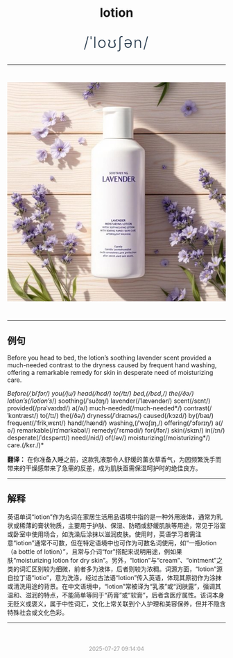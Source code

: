 <div align="center">

# lotion

<div style="margin: 30px 0;">
<h1 style="font-size: 2.5em; font-weight: 300; letter-spacing: 2px; margin: 0; color: #2c3e50;">
/ˈloʊʃən/
</h1>
</div>

</div>

---

<div align="center" style="margin: 40px 0;">

![lotion](images/lotion.png)

</div>

---

## 例句

Before you head to bed, the lotion’s soothing lavender scent provided a much-needed contrast to the dryness caused by frequent hand washing, offering a remarkable remedy for skin in desperate need of moisturizing care.

*Before(/ˌbiˈfɔr/) you(/ju/) head(/hɛd/) to(/tɪ/) bed,(/bɛd,/) the(/ðə/) lotion’s(/lotion’s*/) soothing(/ˈsuðɪŋ/) lavender(/ˈlævəndər/) scent(/sɛnt/) provided(/prəˈvaɪdɪd/) a(/ə/) much-needed(/much-needed*/) contrast(/ˈkɑntræst/) to(/tɪ/) the(/ðə/) dryness(/ˈdraɪnəs/) caused(/kɔzd/) by(/baɪ/) frequent(/ˈfrikˌwɛnt/) hand(/hænd/) washing,(/ˈwɑʃɪŋ,/) offering(/ˈɔfərɪŋ/) a(/ə/) remarkable(/rɪˈmɑrkəbəl/) remedy(/ˈrɛmədi/) for(/fər/) skin(/skɪn/) in(/ɪn/) desperate(/ˈdɛspərɪt/) need(/nid/) of(/əv/) moisturizing(/moisturizing*/) care.(/kɛr./)*

**翻译：** 在你准备入睡之前，这款乳液那令人舒缓的薰衣草香气，为因频繁洗手而带来的干燥感带来了急需的反差，成为肌肤亟需保湿呵护时的绝佳良方。

---

## 解释

英语单词“lotion”作为名词在家居生活用品语境中指的是一种外用液体，通常为乳状或稀薄的膏状物质，主要用于护肤、保湿、防晒或舒缓肌肤等用途，常见于浴室或卧室中使用场合，如洗澡后涂抹以滋润皮肤。使用时，英语学习者需注意“lotion”通常不可数，但在特定语境中也可作为可数名词使用，如“一瓶lotion（a bottle of lotion）”，且常与介词“for”搭配来说明用途，例如果肤“moisturizing lotion for dry skin”。另外，“lotion”与“cream”、“ointment”之类的词汇区别较为细微，前者多为液体，后者则较为浓稠。词源方面，“lotion”源自拉丁语“lotio”，意为洗涤，经过古法语“lotion”传入英语，体现其原初作为涂抹或清洗用途的背景。在中文语境中，“lotion”常被译为“乳液”或“润肤露”，强调其温和、滋润的特点，不能简单等同于“药膏”或“软膏”，后者含医疗属性。该词本身无贬义或褒义，属于中性词汇，文化上常关联到个人护理和美容保养，但并不隐含特殊社会或文化色彩。


---

<div align="center" style="margin-top: 50px;">
<small style="color: #999; font-size: 0.9em;">2025-07-27 09:14:04</small>
</div>
